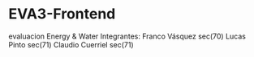 # EVA3-Frontend
evaluacion Energy &amp; Water 
Integrantes: Franco Vásquez sec(70)
             Lucas Pinto sec(71)
             Claudio Cuerriel sec(71)

